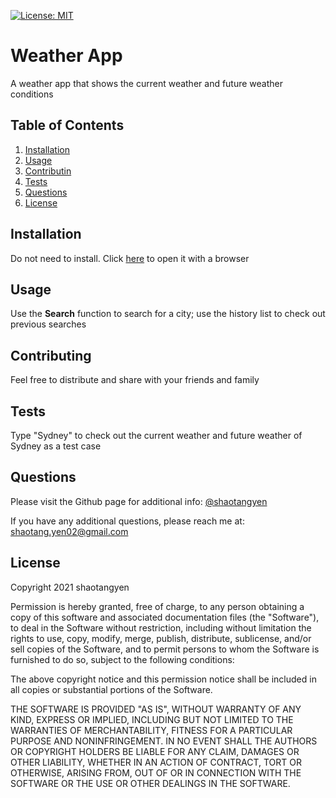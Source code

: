 [![License: MIT](https://img.shields.io/badge/License-MIT-yellow.svg)](https://opensource.org/licenses/MIT)

# Weather App

A weather app that shows the current weather and future weather conditions

## Table of Contents
1. [Installation](#installation)
2. [Usage](#usage)
3. [Contributin](#contributing)
4. [Tests](#tests)
5. [Questions](#questions)
6. [License](#license)

<a name="installation"></a>

## Installation

Do not need to install. Click [here](https://shaotangyen.github.io/weather-forecast/) to open it with a browser

<a name="usage"></a>

## Usage

Use the **Search** function to search for a city; use the history list to check out previous searches

<a name="contributing"></a>

## Contributing

Feel free to distribute and share with your friends and family

<a name="tests"></a>

## Tests

Type "Sydney" to check out the current weather and future weather of Sydney as a test case

<a name="questions"></a>

## Questions

Please visit the Github page for additional info: [@shaotangyen](https://github.com/shaotangyen)

If you have any additional questions, please reach me at: [shaotang.yen02@gmail.com](mailto:shaotang.yen02@gmail.com)

<a name="license"></a>

## License

Copyright 2021 shaotangyen

Permission is hereby granted, free of charge, to any person obtaining a copy of this software and associated documentation files (the "Software"), to deal in the Software without restriction, including without limitation the rights to use, copy, modify, merge, publish, distribute, sublicense, and/or sell copies of the Software, and to permit persons to whom the Software is furnished to do so, subject to the following conditions:

The above copyright notice and this permission notice shall be included in all copies or substantial portions of the Software.

THE SOFTWARE IS PROVIDED "AS IS", WITHOUT WARRANTY OF ANY KIND, EXPRESS OR IMPLIED, INCLUDING BUT NOT LIMITED TO THE WARRANTIES OF MERCHANTABILITY, FITNESS FOR A PARTICULAR PURPOSE AND NONINFRINGEMENT. IN NO EVENT SHALL THE AUTHORS OR COPYRIGHT HOLDERS BE LIABLE FOR ANY CLAIM, DAMAGES OR OTHER LIABILITY, WHETHER IN AN ACTION OF CONTRACT, TORT OR OTHERWISE, ARISING FROM, OUT OF OR IN CONNECTION WITH THE SOFTWARE OR THE USE OR OTHER DEALINGS IN THE SOFTWARE.
